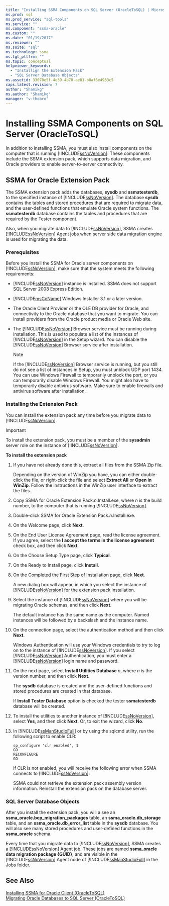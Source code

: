 ```yaml
---
title: "Installing SSMA Components on SQL Server (OracleToSQL) | Microsoft Docs"
ms.prod: sql
ms.prod_service: "sql-tools"
ms.service: ""
ms.component: "ssma-oracle"
ms.custom: ""
ms.date: "01/19/2017"
ms.reviewer: ""
ms.suite: "sql"
ms.technology: ssma
ms.tgt_pltfrm: ""
ms.topic: conceptual
helpviewer_keywords: 
  - "Installign the Extension Pack"
  - "SQL Server Database Objects"
ms.assetid: 33070e5f-4e39-4b70-ae81-b8af6e4983c5
caps.latest.revision: 7
author: "Shamikg"
ms.author: "Shamikg"
manager: "v-thobro"
---
```

# Installing SSMA Components on SQL Server (OracleToSQL)
In addition to installing SSMA, you must also install components on the computer that is running [!INCLUDE[ssNoVersion](../../includes/ssnoversion_md.md)]. These components include the SSMA extension pack, which supports data migration, and Oracle providers to enable server-to-server connectivity.  
  
## SSMA for Oracle Extension Pack  
The SSMA extension pack adds the databases, **sysdb** and **ssmatesterdb**, to the specified instance of [!INCLUDE[ssNoVersion](../../includes/ssnoversion_md.md)]. The database **sysdb** contains the tables and stored procedures that are required to migrate data, and the user-defined functions that emulate Oracle system functions. The **ssmatesterdb** database contains the tables and procedures that are required by the Tester component.  
  
Also, when you migrate data to [!INCLUDE[ssNoVersion](../../includes/ssnoversion_md.md)], SSMA creates [!INCLUDE[ssNoVersion](../../includes/ssnoversion_md.md)] Agent jobs when server side data migration engine is used for migrating the data.  
  
### Prerequisites  
Before you install the SSMA for Oracle server components on [!INCLUDE[ssNoVersion](../../includes/ssnoversion_md.md)], make sure that the system meets the following requirements:  
  
-   [!INCLUDE[ssNoVersion](../../includes/ssnoversion_md.md)] instance is installed. SSMA does not support SQL Server 2008 Express Edition.  
  
-   [!INCLUDE[msCoName](../../includes/msconame_md.md)] Windows Installer 3.1 or a later version.  
  
-   The Oracle Client Provider or the OLE DB provider for Oracle, and connectivity to the Oracle database that you want to migrate. You can install providers from the Oracle product media or Oracle Web site.  
  
-   The [!INCLUDE[ssNoVersion](../../includes/ssnoversion_md.md)] Browser service must be running during installation. This is used to populate a list of the instances of [!INCLUDE[ssNoVersion](../../includes/ssnoversion_md.md)] in the Setup wizard. You can disable the [!INCLUDE[ssNoVersion](../../includes/ssnoversion_md.md)] Browser service after installation.  
  
    > [!NOTE]  
    > If the [!INCLUDE[ssNoVersion](../../includes/ssnoversion_md.md)] Browser service is running, but you still do not see a list of instances in Setup, you must unblock UDP port 1434. You can use Windows Firewall to temporarily unblock the port, or you can temporarily disable Windows Firewall. You might also have to temporarily disable antivirus software. Make sure to enable firewalls and antivirus software after installation.  
  
### Installing the Extension Pack  
You can install the extension pack any time before you migrate data to [!INCLUDE[ssNoVersion](../../includes/ssnoversion_md.md)].  
  
> [!IMPORTANT]  
> To install the extension pack, you must be a member of the **sysadmin** server role on the instance of [!INCLUDE[ssNoVersion](../../includes/ssnoversion_md.md)].  
  
**To install the extension pack**  
  
1.  If you have not already done this, extract all files from the SSMA Zip file.  
  
    Depending on the version of WinZip you have, you can either double-click the file, or right-click the file and select **Extract All** or **Open in WinZip**. Follow the instructions in the WinZip user interface to extract the files.  
  
2.  Copy SSMA for Oracle Extension Pack.*n*.Install.exe, where *n* is the build number, to the computer that is running [!INCLUDE[ssNoVersion](../../includes/ssnoversion_md.md)].  
  
3.  Double-click SSMA for Oracle Extension Pack.*n*.Install.exe.  
  
4.  On the Welcome page, click **Next**.  
  
5.  On the End User License Agreement page, read the license agreement. If you agree, select the **I accept the terms in the license agreement** check box, and then click **Next**.  
  
6.  On the Choose Setup Type page, click **Typical**.  
  
7.  On the Ready to Install page, click **Install**.  
  
8.  On the Completed the First Step of Installation page, click **Next**.  
  
    A new dialog box will appear, in which you select the instance of [!INCLUDE[ssNoVersion](../../includes/ssnoversion_md.md)] for the extension pack installation.  
  
9. Select the instance of [!INCLUDE[ssNoVersion](../../includes/ssnoversion_md.md)] where you will be migrating Oracle schemas, and then click **Next**.  
  
    The default instance has the same name as the computer. Named instances will be followed by a backslash and the instance name.  
  
10. On the connection page, select the authentication method and then click **Next**.  
  
    Windows Authentication will use your Windows credentials to try to log on to the instance of [!INCLUDE[ssNoVersion](../../includes/ssnoversion_md.md)]. If you select [!INCLUDE[ssNoVersion](../../includes/ssnoversion_md.md)] Authentication, you must enter a [!INCLUDE[ssNoVersion](../../includes/ssnoversion_md.md)] login name and password.  
  
11. On the next page, select **Install Utilities Database** *n*, where *n* is the version number, and then click **Next**.  
  
    The **sysdb** database is created and the user-defined functions and stored procedures are created in that database.  
  
    If **Install Tester Database** option is checked the tester **ssmatesterdb** database will be created.  
  
12. To install the utilities to another instance of [!INCLUDE[ssNoVersion](../../includes/ssnoversion_md.md)], select **Yes**, and then click **Next**. Or, to exit the wizard, click **No**.  
  
13. In [!INCLUDE[ssManStudioFull](../../includes/ssmanstudiofull_md.md)] or by using the sqlcmd utility, run the following script to enable CLR:  
  
    ```  
    sp_configure 'clr enabled', 1  
    GO  
    RECONFIGURE  
    GO  
    ```  
    If CLR is not enabled, you will receive the following error when SSMA connects to [!INCLUDE[ssNoVersion](../../includes/ssnoversion_md.md)]:  
  
    SSMA could not retrieve the extension pack assembly version information. Reinstall the extension pack on the database server.  
  
### SQL Server Database Objects  
After you install the extension pack, you will a see an **ssma_oracle.bcp_migration_packages** table, an **ssma_oracle.db_storage** table, and an **ssma_oracle.db_error_list** table in the **sysdb** database. You will also see many stored procedures and user-defined functions in the **ssma_oracle** schema.  
  
Every time that you migrate data to [!INCLUDE[ssNoVersion](../../includes/ssnoversion_md.md)], SSMA creates a [!INCLUDE[ssNoVersion](../../includes/ssnoversion_md.md)] Agent job. These jobs are named **ssma_oracle data migration package {GUID}**, and are visible in the [!INCLUDE[ssNoVersion](../../includes/ssnoversion_md.md)] Agent node of [!INCLUDE[ssManStudioFull](../../includes/ssmanstudiofull_md.md)] in the Jobs folder.  
  
## See Also  
[Installing SSMA for Oracle Client &#40;OracleToSQL&#41;](../../ssma/oracle/installing-ssma-for-oracle-client-oracletosql.md)  
[Migrating Oracle Databases to SQL Server &#40;OracleToSQL&#41;](../../ssma/oracle/migrating-oracle-databases-to-sql-server-oracletosql.md)  
  
